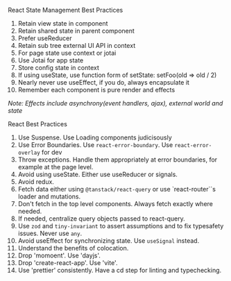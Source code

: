 React State Management Best Practices

1. Retain view state in component
2. Retain shared state in parent component
3. Prefer useReducer
4. Retain sub tree external UI API in context
5. For page state use context or jotai
6. Use Jotai for app state
7. Store config state in context
8. If using useState, use function form of setState: setFoo(old => old / 2)
9. Nearly never use useEffect, if you do, always encapsulate it
10. Remember each component is pure render and effects

_Note: Effects include asynchrony(event handlers, ajax), external world and
state_

React Best Practices

1. Use Suspense. Use Loading components judicisously
2. Use Error Boundaries. Use `react-error-boundary`. Use `react-error-overlay`
   for dev
3. Throw exceptions. Handle them appropriately at error boundaries, for example
   at the page level.
4. Avoid using useState. Either use useReducer or signals.
5. Avoid redux.
6. Fetch data either using `@tanstack/react-query` or use `react-router``s
   loader and mutations.
7. Don't fetch in the top level components. Always fetch exactly where needed.
8. If needed, centralize query objects passed to react-query.
9. Use `zod` and `tiny-invariant` to assert assumptions and to fix typesafety
   issues. Never use `any`.
10. Avoid useEffect for synchronizing state. Use `useSignal` instead.
11. Understand the benefits of colocation.
12. Drop 'momoent'. Use 'dayjs'.
13. Drop 'create-react-app'. Use 'vite'.
14. Use 'prettier' consistently. Have a cd step for linting and typechecking.
